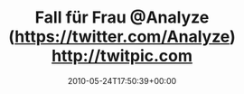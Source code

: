 ---
retweeted: false
source: <a href="http://twitter.com" rel="nofollow">Twitter Web Client</a>
entities:
  hashtags: []
  symbols: []
  user_mentions:
  - name: Sophie Dollinger
    screen_name: Analyze
    indices:
    - '14'
    - '22'
    id_str: '14384558'
    id: '14384558'
  urls: []
display_text_range:
- '0'
- '48'
favorite_count: '0'
id_str: '14637778326'
truncated: false
retweet_count: '0'
id: '14637778326'
created_at: Mon May 24 17:50:39 +0000 2010
favorited: false
full_text: Fall für Frau [@Analyze](https://twitter.com/Analyze) http://twitpic.com/1qolog
lang: de
tags:
- pesos/twitter
date: '2010-05-24T17:50:39+00:00'
src: https://twitter.com/bascht/status/14637778326
original_url: https://twitter.com/bascht/status/14637778326
type: twitter_tweet
text: Fall für Frau [@Analyze](https://twitter.com/Analyze) http://twitpic.com/1qolog
title: Fall für Frau @Analyze (https://twitter.com/Analyze) http://twitpic.com

---